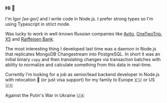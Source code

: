 ### Hi 👋

I'm Igor *[ee·gor]* and I write code in Node.js. I prefer strong types so I'm using Typescript in strict mode.

Was lucky to work in well-known Russian companies like [Avito](https://www.avito.ru), [OneTwoTrip](https://www.onetwotrip.com/en-us/), [X5](https://www.x5.ru/en/) and [Raiffeisen Bank](https://www.raiffeisen.ru/en/).

The most interesting thing I developed last time was a daemon in Node.js that replicates MongoDB Changestream into PostgreSQL. In short it was an initial binary `copy` and then translating changes via transaction batches with ability to normalize and calculate something from this data in real-time.

Currently I'm looking for a job as senior/lead backend developer in Node.js with relocation 🚜 (or just visa support) for my family to Europe 🇪🇺 or US 🇺🇸

Against the Putin's War in Ukraine 🇺🇦
